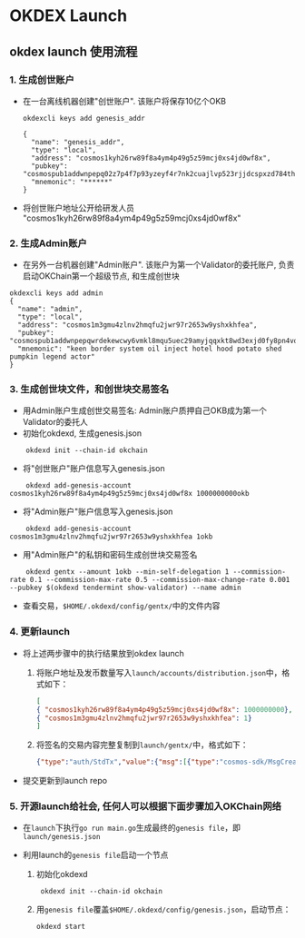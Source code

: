 # OKDEX Launch

## okdex launch 使用流程

### 1. 生成创世账户
* 在一台离线机器创建"创世账户". 该账户将保存10亿个OKB
    ```
    okdexcli keys add genesis_addr
    
    {
      "name": "genesis_addr",
      "type": "local",
      "address": "cosmos1kyh26rw89f8a4ym4p49g5z59mcj0xs4jd0wf8x",
      "pubkey": "cosmospub1addwnpepq02z7p4f7p93yzeyf4r7nk2cuajlvp523rjjdcspxzd784thpdvau57lsmu",
      "mnemonic": "******"
    }
    ```
* 将创世账户地址公开给研发人员 "cosmos1kyh26rw89f8a4ym4p49g5z59mcj0xs4jd0wf8x"

### 2. 生成Admin账户
* 在另外一台机器创建"Admin账户". 该账户为第一个Validator的委托账户, 负责启动OKChain第一个超级节点, 和生成创世块
```
okdexcli keys add admin
{
  "name": "admin",
  "type": "local",
  "address": "cosmos1m3gmu4zlnv2hmqfu2jwr97r2653w9yshxkhfea",
  "pubkey": "cosmospub1addwnpepqwrdekewcwy6vmkl8mqu5uec29amyjqqxkt8wd3exjd0fy8pn4vqg6wquvz",
  "mnemonic": "keen border system oil inject hotel hood potato shed pumpkin legend actor"
}
```

### 3. 生成创世块文件，和创世块交易签名
* 用Admin账户生成创世交易签名: Admin账户质押自己OKB成为第一个Validator的委托人
* 初始化okdexd, 生成genesis.json
```
    okdexd init --chain-id okchain
```

* 将"创世账户"账户信息写入genesis.json
```
    okdexd add-genesis-account cosmos1kyh26rw89f8a4ym4p49g5z59mcj0xs4jd0wf8x 1000000000okb
```
* 将"Admin账户"账户信息写入genesis.json
```
    okdexd add-genesis-account cosmos1m3gmu4zlnv2hmqfu2jwr97r2653w9yshxkhfea 1okb
```
* 用"Admin账户"的私钥和密码生成创世块交易签名
```shell
    okdexd gentx --amount 1okb --min-self-delegation 1 --commission-rate 0.1 --commission-max-rate 0.5 --commission-max-change-rate 0.001 --pubkey $(okdexd tendermint show-validator) --name admin
```

* 查看交易，`$HOME/.okdexd/config/gentx/`中的文件内容


### 4. 更新launch
* 将上述两步骤中的执行结果放到okdex launch

   1. 将账户地址及发币数量写入`launch/accounts/distribution.json`中，格式如下：

      ```json
      [
      { "cosmos1kyh26rw89f8a4ym4p49g5z59mcj0xs4jd0wf8x": 1000000000},
      { "cosmos1m3gmu4zlnv2hmqfu2jwr97r2653w9yshxkhfea": 1}
      ]

      ```

   1. 将签名的交易内容完整复制到`launch/gentx/`中，格式如下：

      ```json
      {"type":"auth/StdTx","value":{"msg":[{"type":"cosmos-sdk/MsgCreateValidator","value":{"description":{"moniker":"yulinshengdeMacBook-Pro.local","identity":"","website":"","details":""},"commission":{"rate":"0.100000000000000000","max_rate":"0.500000000000000000","max_change_rate":"0.001000000000000000"},"min_self_delegation":"1","delegator_address":"cosmos14s3dfqterut5flk9py9yurve7kvjwrp52e2ufe","validator_address":"cosmosvaloper14s3dfqterut5flk9py9yurve7kvjwrp50d7f92","pubkey":"cosmosvalconspub1zcjduepqa9ad9ksej6ywkzne3vcle4vewglq5xcan4km7x4vp5uw45qcsdkqsxskrv","value":{"denom":"okb","amount":"1000000"}}}],"fee":{"amount":null,"gas":"200000"},"signatures":[{"pub_key":{"type":"tendermint/PubKeySecp256k1","value":"Aw6QKYLwNVyVHPofaxKOUTtOkUy3nO0OiKjEtpqsslxW"},"signature":"dnk3828ZvLWYw76WTqXTzeD2CjR8TJJndelCY6R3XGU9cXyCw2wCu6/pB7e6Xu8++Y/vjjHt0VdmZstHliDHmQ=="}],"memo":"5aa3315b66480b9a0575dd0c67e2469c00388be9@192.168.26.129:26656"}}
      ```
* 提交更新到launch repo


### 5. 开源launch给社会, 任何人可以根据下面步骤加入OKChain网络
* 在`launch`下执行`go run main.go`生成最终的`genesis file`，即`launch/genesis.json`

* 利用launch的`genesis file`启动一个节点

   1. 初始化okdexd

      ```shell
       okdexd init --chain-id okchain
      ```

   1. 用`genesis file`覆盖`$HOME/.okdexd/config/genesis.json`，启动节点：

      ```shell
      okdexd start
      ```